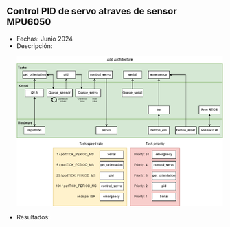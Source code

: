 ## Control PID de servo atraves de sensor MPU6050
<ul>
    <li>Fechas: Junio 2024</li>
    <li>Descripción: 
   
![foto](https://github.com/asier-vega-gutierrez/PicoW_RTOS_PID_Control/blob/main/doc/system.png)

</li>
    <li>Resultados:</li>
</ul>

